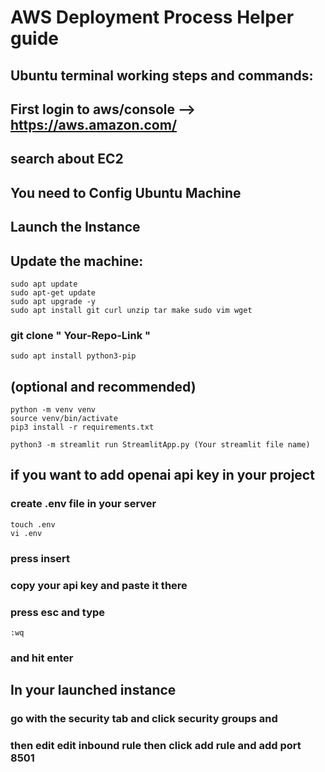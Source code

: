 # AWS Deployment Process Helper guide

## Ubuntu terminal working steps and commands:

 ## First login to aws/console --> https://aws.amazon.com/

## search about EC2

## You need to Config Ubuntu Machine

## Launch the Instance

## Update the machine:
	sudo apt update
	sudo apt-get update
	sudo apt upgrade -y
	sudo apt install git curl unzip tar make sudo vim wget
	
###  git clone " Your-Repo-Link "

	sudo apt install python3-pip
	
 ## (optional and recommended)
	python -m venv venv
	source venv/bin/activate
	pip3 install -r requirements.txt 
	
	python3 -m streamlit run StreamlitApp.py (Your streamlit file name)

## if you want to add openai api key in your project
### create .env file in your server
	touch .env
	vi .env
### press insert
### copy your api key and paste it there
### press esc and type 
	:wq
### and hit enter

## In your launched instance
### go with the security tab and click security groups and 
### then edit edit inbound rule then click add rule and add port 8501



